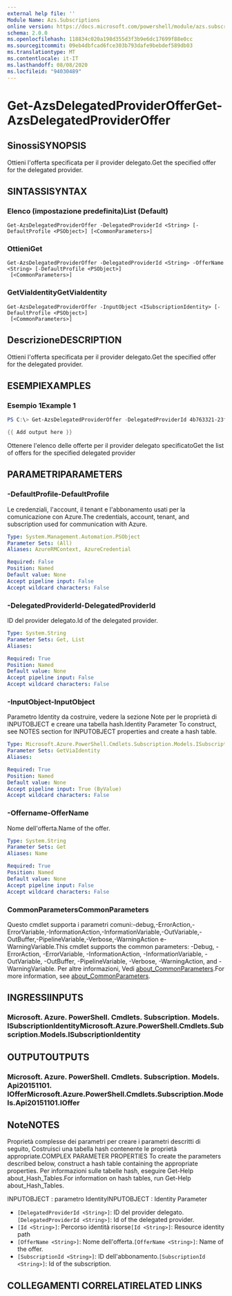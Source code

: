 ```yaml
---
external help file: ''
Module Name: Azs.Subscriptions
online version: https://docs.microsoft.com/powershell/module/azs.subscriptions/get-azsdelegatedprovideroffer
schema: 2.0.0
ms.openlocfilehash: 118834c020a198d355d3f3b9e6dc17699f88e0cc
ms.sourcegitcommit: 09eb4dbfcad6fce303b793dafe9bebdef589db03
ms.translationtype: MT
ms.contentlocale: it-IT
ms.lasthandoff: 08/08/2020
ms.locfileid: "94030489"
---
```

# <span data-ttu-id="edaad-101">Get-AzsDelegatedProviderOffer</span><span class="sxs-lookup"><span data-stu-id="edaad-101">Get-AzsDelegatedProviderOffer</span></span>

## <span data-ttu-id="edaad-102">Sinossi</span><span class="sxs-lookup"><span data-stu-id="edaad-102">SYNOPSIS</span></span>
<span data-ttu-id="edaad-103">Ottieni l'offerta specificata per il provider delegato.</span><span class="sxs-lookup"><span data-stu-id="edaad-103">Get the specified offer for the delegated provider.</span></span>

## <span data-ttu-id="edaad-104">SINTASSI</span><span class="sxs-lookup"><span data-stu-id="edaad-104">SYNTAX</span></span>

### <span data-ttu-id="edaad-105">Elenco (impostazione predefinita)</span><span class="sxs-lookup"><span data-stu-id="edaad-105">List (Default)</span></span>
```
Get-AzsDelegatedProviderOffer -DelegatedProviderId <String> [-DefaultProfile <PSObject>] [<CommonParameters>]
```

### <span data-ttu-id="edaad-106">Ottieni</span><span class="sxs-lookup"><span data-stu-id="edaad-106">Get</span></span>
```
Get-AzsDelegatedProviderOffer -DelegatedProviderId <String> -OfferName <String> [-DefaultProfile <PSObject>]
 [<CommonParameters>]
```

### <span data-ttu-id="edaad-107">GetViaIdentity</span><span class="sxs-lookup"><span data-stu-id="edaad-107">GetViaIdentity</span></span>
```
Get-AzsDelegatedProviderOffer -InputObject <ISubscriptionIdentity> [-DefaultProfile <PSObject>]
 [<CommonParameters>]
```

## <span data-ttu-id="edaad-108">Descrizione</span><span class="sxs-lookup"><span data-stu-id="edaad-108">DESCRIPTION</span></span>
<span data-ttu-id="edaad-109">Ottieni l'offerta specificata per il provider delegato.</span><span class="sxs-lookup"><span data-stu-id="edaad-109">Get the specified offer for the delegated provider.</span></span>

## <span data-ttu-id="edaad-110">ESEMPI</span><span class="sxs-lookup"><span data-stu-id="edaad-110">EXAMPLES</span></span>

### <span data-ttu-id="edaad-111">Esempio 1</span><span class="sxs-lookup"><span data-stu-id="edaad-111">Example 1</span></span>
```powershell
PS C:\> Get-AzsDelegatedProviderOffer -DelegatedProviderId 4b763321-23f5-4a45-a44d-9ccfdd705a3d

{{ Add output here }}
```

<span data-ttu-id="edaad-112">Ottenere l'elenco delle offerte per il provider delegato specificato</span><span class="sxs-lookup"><span data-stu-id="edaad-112">Get the list of offers for the specified delegated provider</span></span>

## <span data-ttu-id="edaad-113">PARAMETRI</span><span class="sxs-lookup"><span data-stu-id="edaad-113">PARAMETERS</span></span>

### <span data-ttu-id="edaad-114">-DefaultProfile</span><span class="sxs-lookup"><span data-stu-id="edaad-114">-DefaultProfile</span></span>
<span data-ttu-id="edaad-115">Le credenziali, l'account, il tenant e l'abbonamento usati per la comunicazione con Azure.</span><span class="sxs-lookup"><span data-stu-id="edaad-115">The credentials, account, tenant, and subscription used for communication with Azure.</span></span>

```yaml
Type: System.Management.Automation.PSObject
Parameter Sets: (All)
Aliases: AzureRMContext, AzureCredential

Required: False
Position: Named
Default value: None
Accept pipeline input: False
Accept wildcard characters: False

```

### <span data-ttu-id="edaad-116">-DelegatedProviderId</span><span class="sxs-lookup"><span data-stu-id="edaad-116">-DelegatedProviderId</span></span>
<span data-ttu-id="edaad-117">ID del provider delegato.</span><span class="sxs-lookup"><span data-stu-id="edaad-117">Id of the delegated provider.</span></span>

```yaml
Type: System.String
Parameter Sets: Get, List
Aliases:

Required: True
Position: Named
Default value: None
Accept pipeline input: False
Accept wildcard characters: False

```

### <span data-ttu-id="edaad-118">-InputObject</span><span class="sxs-lookup"><span data-stu-id="edaad-118">-InputObject</span></span>
<span data-ttu-id="edaad-119">Parametro Identity da costruire, vedere la sezione Note per le proprietà di INPUTOBJECT e creare una tabella hash.</span><span class="sxs-lookup"><span data-stu-id="edaad-119">Identity Parameter To construct, see NOTES section for INPUTOBJECT properties and create a hash table.</span></span>

```yaml
Type: Microsoft.Azure.PowerShell.Cmdlets.Subscription.Models.ISubscriptionIdentity
Parameter Sets: GetViaIdentity
Aliases:

Required: True
Position: Named
Default value: None
Accept pipeline input: True (ByValue)
Accept wildcard characters: False

```

### <span data-ttu-id="edaad-120">-Offername</span><span class="sxs-lookup"><span data-stu-id="edaad-120">-OfferName</span></span>
<span data-ttu-id="edaad-121">Nome dell'offerta.</span><span class="sxs-lookup"><span data-stu-id="edaad-121">Name of the offer.</span></span>

```yaml
Type: System.String
Parameter Sets: Get
Aliases: Name

Required: True
Position: Named
Default value: None
Accept pipeline input: False
Accept wildcard characters: False

```

### <span data-ttu-id="edaad-122">CommonParameters</span><span class="sxs-lookup"><span data-stu-id="edaad-122">CommonParameters</span></span>
<span data-ttu-id="edaad-123">Questo cmdlet supporta i parametri comuni:-debug,-ErrorAction,-ErrorVariable,-InformationAction,-InformationVariable,-OutVariable,-OutBuffer,-PipelineVariable,-Verbose,-WarningAction e-WarningVariable.</span><span class="sxs-lookup"><span data-stu-id="edaad-123">This cmdlet supports the common parameters: -Debug, -ErrorAction, -ErrorVariable, -InformationAction, -InformationVariable, -OutVariable, -OutBuffer, -PipelineVariable, -Verbose, -WarningAction, and -WarningVariable.</span></span> <span data-ttu-id="edaad-124">Per altre informazioni, Vedi [about_CommonParameters](http://go.microsoft.com/fwlink/?LinkID=113216).</span><span class="sxs-lookup"><span data-stu-id="edaad-124">For more information, see [about_CommonParameters](http://go.microsoft.com/fwlink/?LinkID=113216).</span></span>

## <span data-ttu-id="edaad-125">INGRESSI</span><span class="sxs-lookup"><span data-stu-id="edaad-125">INPUTS</span></span>

### <span data-ttu-id="edaad-126">Microsoft. Azure. PowerShell. Cmdlets. Subscription. Models. ISubscriptionIdentity</span><span class="sxs-lookup"><span data-stu-id="edaad-126">Microsoft.Azure.PowerShell.Cmdlets.Subscription.Models.ISubscriptionIdentity</span></span>

## <span data-ttu-id="edaad-127">OUTPUT</span><span class="sxs-lookup"><span data-stu-id="edaad-127">OUTPUTS</span></span>

### <span data-ttu-id="edaad-128">Microsoft. Azure. PowerShell. Cmdlets. Subscription. Models. Api20151101. IOffer</span><span class="sxs-lookup"><span data-stu-id="edaad-128">Microsoft.Azure.PowerShell.Cmdlets.Subscription.Models.Api20151101.IOffer</span></span>



## <span data-ttu-id="edaad-129">Note</span><span class="sxs-lookup"><span data-stu-id="edaad-129">NOTES</span></span>

<span data-ttu-id="edaad-130">Proprietà complesse dei parametri per creare i parametri descritti di seguito, Costruisci una tabella hash contenente le proprietà appropriate.</span><span class="sxs-lookup"><span data-stu-id="edaad-130">COMPLEX PARAMETER PROPERTIES To create the parameters described below, construct a hash table containing the appropriate properties.</span></span> <span data-ttu-id="edaad-131">Per informazioni sulle tabelle hash, eseguire Get-Help about_Hash_Tables.</span><span class="sxs-lookup"><span data-stu-id="edaad-131">For information on hash tables, run Get-Help about_Hash_Tables.</span></span>

<span data-ttu-id="edaad-132">INPUTOBJECT <ISubscriptionIdentity> : parametro Identity</span><span class="sxs-lookup"><span data-stu-id="edaad-132">INPUTOBJECT <ISubscriptionIdentity>: Identity Parameter</span></span>
  - <span data-ttu-id="edaad-133">`[DelegatedProviderId <String>]`: ID del provider delegato.</span><span class="sxs-lookup"><span data-stu-id="edaad-133">`[DelegatedProviderId <String>]`: Id of the delegated provider.</span></span>
  - <span data-ttu-id="edaad-134">`[Id <String>]`: Percorso identità risorse</span><span class="sxs-lookup"><span data-stu-id="edaad-134">`[Id <String>]`: Resource identity path</span></span>
  - <span data-ttu-id="edaad-135">`[OfferName <String>]`: Nome dell'offerta.</span><span class="sxs-lookup"><span data-stu-id="edaad-135">`[OfferName <String>]`: Name of the offer.</span></span>
  - <span data-ttu-id="edaad-136">`[SubscriptionId <String>]`: ID dell'abbonamento.</span><span class="sxs-lookup"><span data-stu-id="edaad-136">`[SubscriptionId <String>]`: Id of the subscription.</span></span>

## <span data-ttu-id="edaad-137">COLLEGAMENTI CORRELATI</span><span class="sxs-lookup"><span data-stu-id="edaad-137">RELATED LINKS</span></span>

